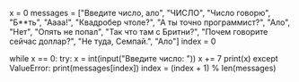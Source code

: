 x = 0
messages = ["Введите число, ало", "ЧИСЛО", "Число говорю", "Б**ть", "Аааа!", "Квадробер чтоле?", "А ты точно программист?", "Ало", "Нет", "Опять не попал", "Так что там с Бритни?", "Почем говорите сейчас доллар?", "Не туда, Семпай.", "Ало"]
index = 0

while x == 0:
    try:
        x = int(input("Введите число: "))
        x += 7
        print(x)
    except ValueError:
        print(messages[index])
        index = (index + 1) % len(messages)
